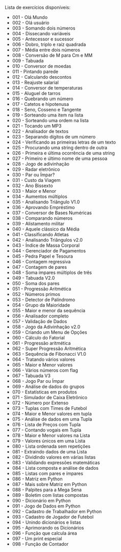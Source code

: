 Lista de exercícios disponíveis:

* 001 - Olá Mundo
* 002 - Olá usuário
* 003 - Somando dois números
* 004 - Dissecando variáveis
* 005 - Antecessor e sucessor
* 006 - Dobro, triplo e raíz quadrada
* 007 - Média entre dois números
* 008 - Conversão de M para Cm e MM
* 009 - Tabuada
* 010 - Conversor de moedas
* 011 - Pintando parede
* 012 - Calculando descontos
* 013 - Reajuste salarial
* 014 - Conversor de temperaturas
* 015 - Aluguel de tarros
* 016 - Quebrando um número
* 017 - Catetos e hipotenusa
* 018 - Seno, Cosseno e Tangente
* 019 - Sorteando uma item na lista
* 020 - Sorteando uma ordem na lista
* 021 - Tocando um MP3
* 022 - Analisador de textos
* 023 - Separando dígitos de um número
* 024 - Verificando as primeiras letras de um texto
* 025 - Procurando uma string dentro de outra
* 026 - Primeira e última ocorrência de uma string
* 027 - Primeiro e último nome de uma pessoa
* 028 - Jogo de adivinhação
* 029 - Radar eletrônico
* 030 - Par ou Ímpar?
* 031 - Custo da Viagem
* 032 - Ano Bissexto
* 033 - Maior e Menor
* 034 - Aumentos múltiplos
* 035 - Analisando Triângulo V1.0
* 036 - Aprovando Empréstimo
* 037 - Conversor de Bases Numéricas
* 038 - Comparando números
* 039 - Alistamento militar
* 040 - Aquele clássico da Média
* 041 - Classificando Atletas
* 042 - Analisando Triângulos v2.0
* 043 - Índice de Massa Corporal
* 044 - Gerenciador de Pagamentos
* 045 - Pedra Papel e Tesoura
* 046 - Contagem regressiva
* 047 - Contagem de pares
* 048 - Soma ímpares múltiplos de três
* 049 - Tabuada V2.0
* 050 - Soma dos pares
* 051 - Progressão Aritmética
* 052 - Números primos
* 053 - Detector de Palíndromo
* 054 - Grupo da Maioridade
* 055 - Maior e menor da sequência
* 056 - Analisador completo
* 057 - Validação de Dados
* 058 - Jogo da Adivinhação v2.0
* 059 - Criando um Menu de Opções
* 060 - Cálculo do Fatorial
* 061 - Progressão aritmética
* 062 - Super Progressão Aritmética
* 063 - Sequência de Fibonacci V1.0
* 064 - Tratando vários valores
* 065 - Maior e Menor valores
* 066 - Vários números com flag
* 067 - Tabuada V3
* 068 - Jogo Par ou Ímpar
* 069 - Análise de dados do grupos
* 070 - Estatísticas em produtos
* 071 - Simulador de Caixa Eletrônico
* 072 - Número por Extenso
* 073 - Tuplas com Times de Futebol
* 074 - Maior e Menor valores em tupla
* 075 - Análise de dados em uma Tupla
* 076 - Lista de Preços com Tupla
* 077 - Contando vogais em Tupla
* 078 - Maior e Menor valores na Lista
* 079 - Valores únicos em uma Lista
* 080 - Lista ordenada sem repetições
* 081 - Extraindo dados de uma Lista
* 082 - Dividindo valores em várias listas
* 083 - Validando expressões matemáticas
* 084 - Lista composta e análise de dados
* 085 - Listas com pares e ímpares
* 086 - Matriz em Python
* 087 - Mais sobre Matriz em Python
* 088 - Palpites para a Mega Sena
* 089 - Boletim com listas compostas
* 090 - Dicionário em Python
* 091 - Jogo de Dados em Python
* 092 - Cadastro de Trabalhador em Python
* 093 - Cadastro de Jogador de Futebol
* 094 - Unindo dicionários e listas
* 095 - Aprimorando os Dicionários
* 096 - Função que calcula área
* 097 - Um print especial
* 098 - Função de Contador